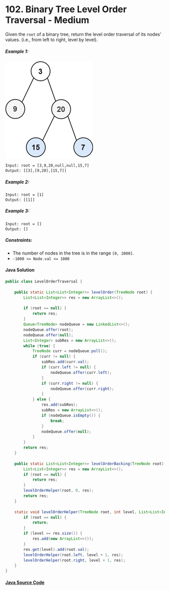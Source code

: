 # 102. Binary Tree Level Order Traversal - Medium

Given the ```root``` of a binary tree, return the level order traversal of its nodes' values. (i.e., from left to right, level by level).

##### Example 1:
![](102_sample.jpg)
```
Input: root = [3,9,20,null,null,15,7]
Output: [[3],[9,20],[15,7]]
```
##### Example 2:
```
Input: root = [1]
Output: [[1]]
```

##### Example 3:
```
Input: root = []
Output: []
```

##### Constraints:

- The number of nodes in the tree is in the range ```[0, 2000]```.
- ```-1000 <= Node.val <= 1000```

#### Java Solution
```java
public class LevelOrderTraversal {

    public static List<List<Integer>> levelOrder(TreeNode root) {
        List<List<Integer>> res = new ArrayList<>();

        if (root == null) {
            return res;
        }
        Queue<TreeNode> nodeQueue = new LinkedList<>();
        nodeQueue.offer(root);
        nodeQueue.offer(null);
        List<Integer> subRes = new ArrayList<>();
        while (true) {
            TreeNode curr = nodeQueue.poll();
            if (curr != null) {
                subRes.add(curr.val);
                if (curr.left != null) {
                    nodeQueue.offer(curr.left);
                }
                if (curr.right != null) {
                    nodeQueue.offer(curr.right);
                }
            } else {
                res.add(subRes);
                subRes = new ArrayList<>();
                if (nodeQueue.isEmpty()) {
                    break;
                }
                nodeQueue.offer(null);
            }
        }
        return res;
    }

    public static List<List<Integer>> levelOrderBacking(TreeNode root) {
        List<List<Integer>> res = new ArrayList<>();
        if (root == null) {
            return res;
        }
        levelOrderHelper(root, 0, res);
        return res;
    }

    static void levelOrderHelper(TreeNode root, int level, List<List<Integer>> res) {
        if (root == null) {
            return;
        }
        if (level == res.size()) {
            res.add(new ArrayList<>());
        }
        res.get(level).add(root.val);
        levelOrderHelper(root.left, level + 1, res);
        levelOrderHelper(root.right, level + 1, res);
    }
}
```

#### [Java Source Code](../../../src/main/java/com/algorithm/treedatastructure/LevelOrderTraversal.java)